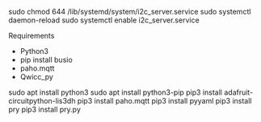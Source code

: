 sudo chmod 644 /lib/systemd/system/i2c_server.service
sudo systemctl daemon-reload
sudo systemctl enable i2c_server.service


Requirements 
 - Python3
 - pip install busio
 - paho.mqtt
 - Qwicc_py

sudo apt install python3
sudo apt install python3-pip
pip3 install adafruit-circuitpython-lis3dh
pip3 install paho.mqtt
pip3 install pyyaml
pip3 install pry
pip3 install pry.py
